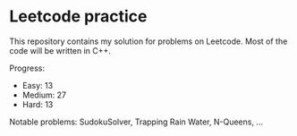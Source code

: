 # Leetcode practice

This repository contains my solution for problems on Leetcode. Most of the code will be written in C++.

Progress:

- Easy: 13
- Medium: 27
- Hard: 13

Notable problems: SudokuSolver, Trapping Rain Water, N-Queens, ...
